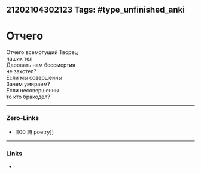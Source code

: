 21202104302123
Tags: #type_unfinished_anki 
---
# Отчего

   Отчего всемогущий Творец <br>наших тел <br>   Даровать нам бессмертия <br>не захотел? <br>   Если мы совершенны <br>Зачем умираем?<br>   Если несовершенны <br>то кто бракодел?

---
### Zero-Links
- [[00 詩 poetry]]
---
### Links
-